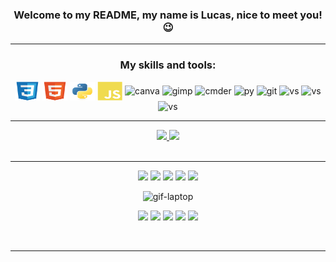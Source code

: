 ### <div align="center"> Welcome to my README, my name is Lucas, nice to meet you! 😉 <hr>
  
<div align="center">
 <h3><strong>My skills and tools:</strong></h3>
 <p><img align="center" alt="CSS" height="30" width="40" src="https://raw.githubusercontent.com/devicons/devicon/master/icons/css3/css3-original.svg">
 <img align="center" alt="HTML" height="30" width="40" src="https://raw.githubusercontent.com/devicons/devicon/master/icons/html5/html5-original.svg">
 <img align="center" alt="Python" height="30" width="40" src="https://raw.githubusercontent.com/devicons/devicon/master/icons/python/python-original.svg">
 <img id="js" align="center" alt="Js" height="30" width="40" src="https://raw.githubusercontent.com/devicons/devicon/master/icons/javascript/javascript-plain.svg">
 <img align="center" alt="canva" height="30" width="70" src="https://img.shields.io/badge/Canva-%2300C4CC.svg?&style=for-the-badge&logo=Canva&logoColor=white">
 <img align="center" alt="gimp" height="30" width="70" src="https://img.shields.io/badge/gimp-5C5543?style=for-the-badge&logo=gimp&logoColor=white"> 
 <img align="center" alt="cmder" height="30" width="40" src="https://images.sftcdn.net/images/t_app-logo-xl,f_auto/p/31a1f6b0-a4d5-11e6-8b27-00163ec9f5fa/602563080/cmder-logo.png">
 <img align="center" alt="py" height="30" width="90" src="https://img.shields.io/badge/PyCharm-000000.svg?&style=for-the-badge&logo=PyCharm&logoColor=green">
 <img align="center" alt="git" height="30" width="70" src="https://img.shields.io/badge/GIT-E44C30?style=for-the-badge&logo=git&logoColor=white">
 <img align="center" alt="vs" height="30" width="100" src="https://img.shields.io/badge/Visual_Studio_Code-0078D4?style=for-the-badge&logo=visual%20studio%20code&logoColor=white">
 <img align="center" alt="vs" height="30" width="100" src="https://img.shields.io/badge/bootstrap-%23563D7C.svg?style=for-the-badge&logo=bootstrap&logoColor=white">
 <img align="center" alt="vs" height="30" width="100" src="https://img.shields.io/badge/figma-%23F24E1E.svg?style=for-the-badge&logo=figma&logoColor=white">
<hr>
<div align="center">
  <a href="https://github.com/lucasbm2022" target="_blank">
  <img height="180em" src="https://github-readme-stats.vercel.app/api?username=lucasbm2022&show_icons=true&theme=dark&include_all_commits=true&count_private=true"/>
   <img height="180em" src="https://github-readme-stats.vercel.app/api/top-langs/?username=lucasbm2022&layout=compact&theme=dark"/>

</div>
  <br><hr>
 <a href="https://www.python.org/" target="_blank"><img src="https://img.shields.io/badge/Python-3776AB?style=for-the-badge&logo=python&logoColor=white"target=_blank"></a>
 <a href="https://www.python.org/" target="_blank"><img src="https://img.shields.io/badge/HTML-239120?style=for-the-badge&logo=html5&logoColor=white"target=_blank"></a>
 <a href="https://github.com/lucasbm2022" target="_blank"><img src="https://img.shields.io/badge/GitHub-100000?style=for-the-badge&logo=github&logoColor=red"target=_blank"></a>
 <a href="https://en.wikipedia.org/wiki/CSS" target="_blank"><img src="https://img.shields.io/badge/CSS3-1572B6?style=for-the-badge&logo=css3&logoColor=red"target=_blank"></a>
 <a href="https://www.javascript.com/"target="_blank"><img src="https://img.shields.io/badge/JavaScript-F7DF1E?style=for-the-badge&logo=javascript&logoColor=black"target=_blank"></a>
  
![gif-laptop](https://user-images.githubusercontent.com/100497621/167263269-da5d67f2-aee1-478f-a060-f78b81e1fc72.gif)


<div> 
<a href="https://www.instagram.com/_lucasbm_/" target="_blank"><img src="https://img.shields.io/badge/-Instagram-%23E4405F?style=for-the-badge&logo=instagram&logoColor=purple" target="_blank"></a>
<a href="https://twitter.com/Lucas_dev_2022" target="_blank"><img src="https://img.shields.io/badge/Twitter-1DA1F2?style=for-the-badge&logo=twitter&logoColor=gray"target=_blank"></a>
<a href="https://www.linkedin.com/in/lucas-bezerra-matias-910803227/" target="_blank"><img src="https://img.shields.io/badge/LinkedIn-0077B5?style=for-the-badge&logo=linkedin&logoColor=white" target="_blank"></a>
<a href="https://www.udemy.com/" target="_blank"><img src="https://img.shields.io/badge/Udemy-EC5252?style=for-the-badge&logo=Udemy&logoColor=white" target="_blank"></a>
 <a href="https://app.netlify.com/teams/lucasbm2022/overview" target="_blank"><img src="https://img.shields.io/badge/netlify-%23000000.svg?style=for-the-badge&logo=netlify&logoColor=#00C7B7" target="_blank"></a>

 <br><hr> 
